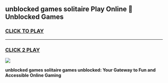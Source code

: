 
## unblocked games solitaire Play Online 👋 Unblocked Games
<h3>
<a href="https://premium.freeplayer.one?title=unblocked_games_solitaire&ref=19F">CLICK TO PLAY</a></h3>
<hr>

<h3>
<a href="https://premium.freeplayer.one?title=unblocked_games_solitaire&ref=19F">CLICK 2 PLAY</a>
  
</h3>

<a href="https://premium.freeplayer.one?title=unblocked_games_solitaire&ref=19F"><img src="https://clearcache.store/games.png"></a>


**unblocked games solitaire games unblocked: Your Gateway to Fun and Accessible Online Gaming**
